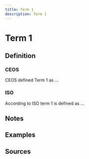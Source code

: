 ```yaml
---
title: Term 1
description: Term 1
---
```



# Term 1 

## Definition

### CEOS
CEOS defined Term 1 as ...

### ISO 
According to ISO term 1 is defined as ...

## Notes 

## Examples 

## Sources
